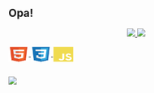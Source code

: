 ## Opa!
<div align="center">
  <a href="https://github.com/MMCamargo">
  <img width="48%" src="https://github-readme-stats.vercel.app/api?username=mmcamargo&show_icons=true&theme=github_dark&include_all_commits=true&count_private=true"/>
  <img width="48%" src="https://github-readme-stats.vercel.app/api/top-langs/?username=mmcamargo&layout=compact&langs_count=7&theme=github_dark"/>
</div>

<div style="display: inline_block"><br>
  <img align="center" alt="Matheus-HTML" height="30" width="40" src="https://raw.githubusercontent.com/devicons/devicon/master/icons/html5/html5-original.svg">
  <img align="center" alt="Matheus-CSS" height="30" width="40" src="https://raw.githubusercontent.com/devicons/devicon/master/icons/css3/css3-original.svg">
  <img align="center" alt="Matheus-Js" height="30" width="40" src="https://raw.githubusercontent.com/devicons/devicon/master/icons/javascript/javascript-plain.svg">
</div>

##

<div> 
  <a href="https://www.linkedin.com/in/matheus-mariano-de-camargo-667488244/" target="_blank"><img src="https://img.shields.io/badge/-LinkedIn-%230077B5?style=for-the-badge&logo=linkedin&logoColor=white" target="_blank"></a> 
</div>
